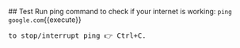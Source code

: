 ## Test
Run ping command to check if your internet is working:
`ping google.com`{{execute}}
<pre>to stop/interrupt ping 👉 Ctrl+C. </pre>

